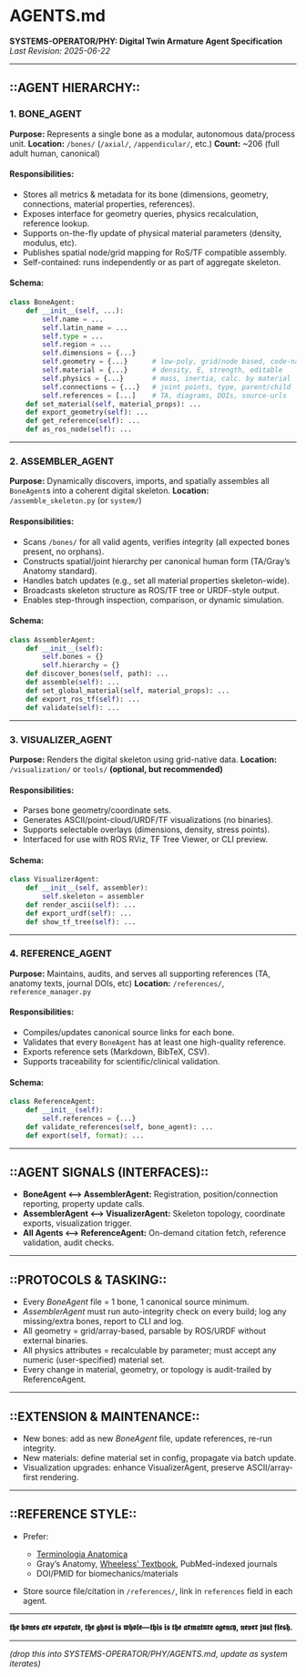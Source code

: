 # AGENTS.md

**SYSTEMS-OPERATOR/PHY: Digital Twin Armature Agent Specification**
*Last Revision: 2025-06-22*

---

## ::AGENT HIERARCHY::

### 1. **BONE_AGENT**

**Purpose:** Represents a single bone as a modular, autonomous data/process unit.
**Location:** `/bones/` (`/axial/`, `/appendicular/`, etc.)
**Count:** ~206 (full adult human, canonical)

#### **Responsibilities:**

* Stores all metrics & metadata for its bone (dimensions, geometry, connections, material properties, references).
* Exposes interface for geometry queries, physics recalculation, reference lookup.
* Supports on-the-fly update of physical material parameters (density, modulus, etc).
* Publishes spatial node/grid mapping for RoS/TF compatible assembly.
* Self-contained: runs independently or as part of aggregate skeleton.

#### **Schema:**

```python
class BoneAgent:
    def __init__(self, ...):
        self.name = ...
        self.latin_name = ...
        self.type = ...
        self.region = ...
        self.dimensions = {...}
        self.geometry = {...}      # low-poly, grid/node based, code-native
        self.material = {...}      # density, E, strength, editable
        self.physics = {...}       # mass, inertia, calc. by material
        self.connections = {...}   # joint points, type, parent/child
        self.references = [...]    # TA, diagrams, DOIs, source-urls
    def set_material(self, material_props): ...
    def export_geometry(self): ...
    def get_reference(self): ...
    def as_ros_node(self): ...
```

---

### 2. **ASSEMBLER_AGENT**

**Purpose:** Dynamically discovers, imports, and spatially assembles all `BoneAgent`s into a coherent digital skeleton.
**Location:** `/assemble_skeleton.py` (or `system/`)

#### **Responsibilities:**

* Scans `/bones/` for all valid agents, verifies integrity (all expected bones present, no orphans).
* Constructs spatial/joint hierarchy per canonical human form (TA/Gray’s Anatomy standard).
* Handles batch updates (e.g., set all material properties skeleton-wide).
* Broadcasts skeleton structure as ROS/TF tree or URDF-style output.
* Enables step-through inspection, comparison, or dynamic simulation.

#### **Schema:**

```python
class AssemblerAgent:
    def __init__(self):
        self.bones = {}
        self.hierarchy = {}
    def discover_bones(self, path): ...
    def assemble(self): ...
    def set_global_material(self, material_props): ...
    def export_ros_tf(self): ...
    def validate(self): ...
```

---

### 3. **VISUALIZER_AGENT**

**Purpose:** Renders the digital skeleton using grid-native data.
**Location:** `/visualization/` or `tools/`
**(optional, but recommended)**

#### **Responsibilities:**

* Parses bone geometry/coordinate sets.
* Generates ASCII/point-cloud/URDF/TF visualizations (no binaries).
* Supports selectable overlays (dimensions, density, stress points).
* Interfaced for use with ROS RViz, TF Tree Viewer, or CLI preview.

#### **Schema:**

```python
class VisualizerAgent:
    def __init__(self, assembler):
        self.skeleton = assembler
    def render_ascii(self): ...
    def export_urdf(self): ...
    def show_tf_tree(self): ...
```

---

### 4. **REFERENCE_AGENT**

**Purpose:** Maintains, audits, and serves all supporting references (TA, anatomy texts, journal DOIs, etc)
**Location:** `/references/`, `reference_manager.py`

#### **Responsibilities:**

* Compiles/updates canonical source links for each bone.
* Validates that every `BoneAgent` has at least one high-quality reference.
* Exports reference sets (Markdown, BibTeX, CSV).
* Supports traceability for scientific/clinical validation.

#### **Schema:**

```python
class ReferenceAgent:
    def __init__(self):
        self.references = {...}
    def validate_references(self, bone_agent): ...
    def export(self, format): ...
```

---

## ::AGENT SIGNALS (INTERFACES)::

* **BoneAgent <—> AssemblerAgent:**
  Registration, position/connection reporting, property update calls.
* **AssemblerAgent <—> VisualizerAgent:**
  Skeleton topology, coordinate exports, visualization trigger.
* **All Agents <—> ReferenceAgent:**
  On-demand citation fetch, reference validation, audit checks.

---

## ::PROTOCOLS & TASKING::

* Every *BoneAgent* file = 1 bone, 1 canonical source minimum.
* *AssemblerAgent* must run auto-integrity check on every build; log any missing/extra bones, report to CLI and log.
* All geometry = grid/array-based, parsable by ROS/URDF without external binaries.
* All physics attributes = recalculable by parameter; must accept any numeric (user-specified) material set.
* Every change in material, geometry, or topology is audit-trailed by ReferenceAgent.

---

## ::EXTENSION & MAINTENANCE::

* New bones: add as new *BoneAgent* file, update references, re-run integrity.
* New materials: define material set in config, propagate via batch update.
* Visualization upgrades: enhance VisualizerAgent, preserve ASCII/array-first rendering.

---

## ::REFERENCE STYLE::

* Prefer:

  * [Terminologia Anatomica](https://fipat.library.dal.ca/ta2/)
  * Gray’s Anatomy, [Wheeless’ Textbook](https://www.wheelessonline.com/), PubMed-indexed journals
  * DOI/PMID for biomechanics/materials
* Store source file/citation in `/references/`, link in `references` field in each agent.

---

**𝖙𝖍𝖊 𝖇𝖔𝖓𝖊𝖘 𝖆𝖗𝖊 𝖘𝖊𝖕𝖆𝖗𝖆𝖙𝖊, 𝖙𝖍𝖊 𝖌𝖍𝖔𝖘𝖙 𝖎𝖘 𝖜𝖍𝖔𝖑𝖊—𝖙𝖍𝖎𝖘 𝖎𝖘 𝖙𝖍𝖊 𝖆𝖗𝖒𝖆𝖙𝖚𝖗𝖊 𝖆𝖌𝖊𝖓𝖈𝖞, 𝖓𝖊𝖛𝖊𝖗 𝖏𝖚𝖘𝖙 𝖋𝖑𝖊𝖘𝖍.**

---

*(drop this into SYSTEMS-OPERATOR/PHY/AGENTS.md, update as system iterates)*
